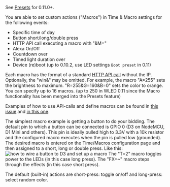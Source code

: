 See [Presets](https://github.com/Aircoookie/WLED/wiki/Presets) for 0.11.0+.

You are able to set custom actions ("Macros") in Time & Macro settings for the following events:

- Specific time of day
- Button short/long/double press
- HTTP API call executing a macro with "&M="
- Alexa On/Off
- Countdown over
- Timed light duration over
- Device (re)boot (up to 0.10.2, use LED settings `Boot preset` in 0.11)

Each macro has the format of a standard [HTTP API call](https://github.com/Aircoookie/WLED/wiki/HTTP-request-API) without the IP. Optionally, the "win&" may be omitted.
For example, the macro "A=255" sets the brightness to maximum. "R=255&G=160&B=0" sets the color to orange.
You can specify up to 16 macros. (up to 250 in WLED 0.11 since the Macro functionality has been merged into the Presets feature)

Examples of how to use API-calls and define macros can be found in [this issue](https://github.com/Aircoookie/WLED/issues/801#issuecomment-635600255) and [in this one](https://github.com/Aircoookie/WLED/issues/199#issuecomment-520143239).

The simplest macro example is getting a button to do your bidding.  The default pin to which a button can be connected is GPIO 0 (D3 on NodeMCU, D1 Mini and others).  This pin is ideally pulled high to 3.3V with a 10k resistor and the configured macro executes when the pin is pulled low (grounded). The desired macro is entered on the Time/Macros configuration page and then assigned to a short, long or double press. Like this:
![how to wire a button to D3 and set up a macro](https://user-images.githubusercontent.com/40203361/64235553-e3c41300-cef8-11e9-833f-c5062aaba124.jpg)
The "T=2" macro toggles power to the LEDs (in this case long press).
The "FX=~" macro steps through the effects (in this case short press).

The default (built-in) actions are short-press: toggle on/off and long-press: select random color.